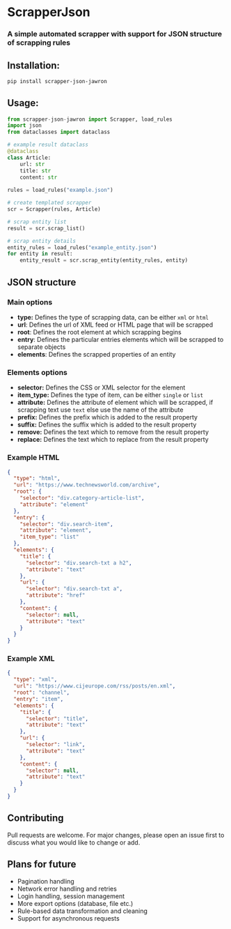 # ScrapperJson

### A simple automated scrapper with support for JSON structure of scrapping rules

## Installation:
```bash
pip install scrapper-json-jawron
```

## Usage:
```python
from scrapper-json-jawron import Scrapper, load_rules
import json
from dataclasses import dataclass

# example result dataclass
@dataclass
class Article:
    url: str
    title: str
    content: str
        
rules = load_rules("example.json")

# create templated scrapper
scr = Scrapper(rules, Article)

# scrap entity list
result = scr.scrap_list()

# scrap entity details
entity_rules = load_rules("example_entity.json")
for entity in result:
    entity_result = scr.scrap_entity(entity_rules, entity)
```

## JSON structure

### Main options
* **type:** Defines the type of scrapping data, can be either `xml` or `html`
* **url**: Defines the url of XML feed or HTML page that will be scrapped
* **root**: Defines the root element at which scrapping begins
* **entry**: Defines the particular entries elements which will be scrapped to separate objects
* **elements**: Defines the scrapped properties of an entity

### Elements options
* **selector:** Defines the CSS or XML selector for the element
* **item_type:** Defines the type of item, can be either `single` or `list`
* **attribute:** Defines the attribute of element which will be scrapped, if scrapping text use `text` else use the name of the attribute
* **prefix:** Defines the prefix which is added to the result property
* **suffix:** Defines the suffix which is added to the result property
* **remove:** Defines the text which to remove from the result property
* **replace:** Defines the text which to replace from the result property

### Example HTML
```json
{
  "type": "html",
  "url": "https://www.technewsworld.com/archive",
  "root": {
    "selector": "div.category-article-list",
    "attribute": "element"
  },
  "entry": {
    "selector": "div.search-item",
    "attribute": "element",
    "item_type": "list"
  },
  "elements": {
    "title": {
      "selector": "div.search-txt a h2",
      "attribute": "text"
    },
    "url": {
      "selector": "div.search-txt a",
      "attribute": "href"
    },
    "content": {
      "selector": null,
      "attribute": "text"
    }
  }
}
```

### Example XML
```json
{
  "type": "xml",
  "url": "https://www.cijeurope.com/rss/posts/en.xml",
  "root": "channel",
  "entry": "item",
  "elements": {
    "title": {
      "selector": "title",
      "attribute": "text"
    },
    "url": {
      "selector": "link",
      "attribute": "text"
    },
    "content": {
      "selector": null,
      "attribute": "text"
    }
  }
}
```

## Contributing

Pull requests are welcome. For major changes, please open an issue first
to discuss what you would like to change or add.

## Plans for future
* Pagination handling
* Network error handling and retries
* Login handling, session management
* More export options (database, file etc.)
* Rule-based data transformation and cleaning 
* Support for asynchronous requests